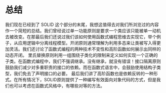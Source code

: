 # 总结

我们现在已经到了 SOLID 这个部分的末尾，我想这值得去对我们所浏览过的内容作一个简短的总结。我们曾经说过单一功能原则是要求一个类应该只能被单一动机去被改变。在那最后我们还说过我们该如何使用函数式编程思维去实现它，举个例子，从应用逻辑中分离线程模型。开闭原则通常理解为利用多态来让类被写入得更加灵活。我们还讨论了函数式编程的两种技术不变性和高阶函数如何展示出同样的动态开闭。
里氏替换原则利用一组围绕子类化的限制来定义如何实现一个正确的子类。在函数式编程中，我们不强调继承。没有继承，就没有错误！接口隔离原则鼓励我们减少对多重职责的接口的依赖。而在函数式语言中，会鼓励使用结构子类型，我们免去了声明接口的必要。
最后我们讲了高阶函数也是依赖反转的一种形式。在所有情况下，SOLID原则提供了一种编写有效面向对象代码的方式，但是我们也可以考虑在函数式风格中，有哪些对等的方法。
